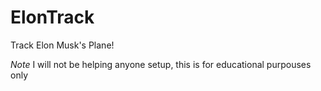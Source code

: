 # ElonTrack
Track Elon Musk's Plane!


*Note* I will not be helping anyone setup, this is for educational purpouses only
